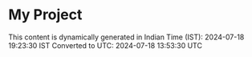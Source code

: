 # My Project

This content is dynamically generated in Indian Time (IST): 2024-07-18 19:23:30 IST
Converted to UTC: 2024-07-18 13:53:30 UTC
